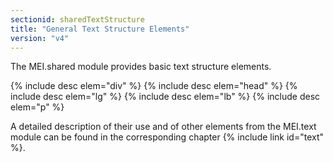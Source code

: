 ```yaml
---
sectionid: sharedTextStructure
title: "General Text Structure Elements"
version: "v4"
---
```



The MEI.shared module provides basic text structure elements.

{% include desc elem="div" %}
{% include desc elem="head" %}
{% include desc elem="lg" %}
{% include desc elem="lb" %}
{% include desc elem="p" %}

A detailed description of their use and of other elements from the MEI.text module can be found in the corresponding chapter {% include link id="text" %}.